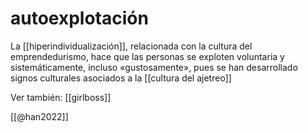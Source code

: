 # autoexplotación

La [[hiperindividualización]], relacionada con la cultura del emprendedurismo, hace que las personas se exploten voluntaria y sistemáticamente, incluso «gustosamente», pues se han desarrollado signos culturales asociados a la  [[cultura del ajetreo]]

Ver también: [[girlboss]]


[[@han2022]]
